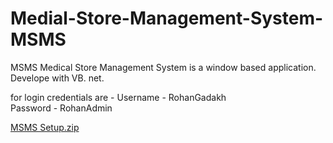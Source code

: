 # Medial-Store-Management-System-MSMS
MSMS Medical Store Management System is a window based application. Develope with VB. net.

for login credentials are -
Username - RohanGadakh  
Password - RohanAdmin

[MSMS Setup.zip](https://github.com/rohangadakh/Medial-Store-Management-System-MSMS/files/10355606/MSMS.Setup.zip)
